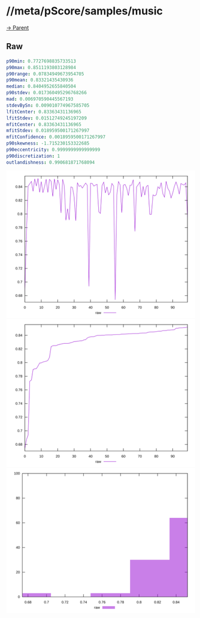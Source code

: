 
# //meta/pScore/samples/music

[→ Parent](../..)


## Raw


```yaml
p90min: 0.7727698835733513
p90max: 0.8511193803128984
p90range: 0.07834949673954705
p90mean: 0.83321435430936
median: 0.8404952655840504
p90stdev: 0.017360495296768266
mad: 0.006970590445567193
stdevBySn: 0.009010774967585705
lfitCenter: 0.83363431136965
lfitStdev: 0.01512749245197209
mfitCenter: 0.83363431136965
mfitStdev: 0.018959500171267997
mfitConfidence: 0.0018959500171267997
p90skewness: -1.715230153322685
p90eccentricity: 0.9999999999999999
p90discretization: 1
outlandishness: 0.990681871768094

```

![PLOT: raw-values](./raw/values.svg)![PLOT: raw-sorted](./raw/sorted.svg)![PLOT: raw-histogram](./raw/histogram.svg)